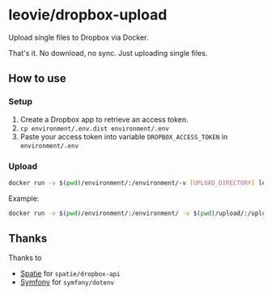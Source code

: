 # leovie/dropbox-upload

Upload single files to Dropbox via Docker.

That's it. No download, no sync. Just uploading single files.

## How to use
### Setup
1. Create a Dropbox app to retrieve an access token.
2. `cp environment/.env.dist environment/.env`
3. Paste your access token into variable `DROPBOX_ACCESS_TOKEN` in `environment/.env`

### Upload
```bash
docker run -v $(pwd)/environment/:/environment/-v [UPLOAD_DIRECTORY] leovie/dropbox-upload -l [FILEPATH_IN_DOCKER_CONTAINER] -r [FILEPATH_IN_DROPBOX]
```

Example:
```bash
docker run -v $(pwd)/environment/:/environment/ -v $(pwd)/upload/:/upload/ leovie/dropbox-upload -l /upload/backup.tar -r backup.tar
```

## Thanks
Thanks to
 - [Spatie](https://github.com/spatie) for `spatie/dropbox-api`
 - [Symfony](https://github.com/symfony/) for `symfony/dotenv`